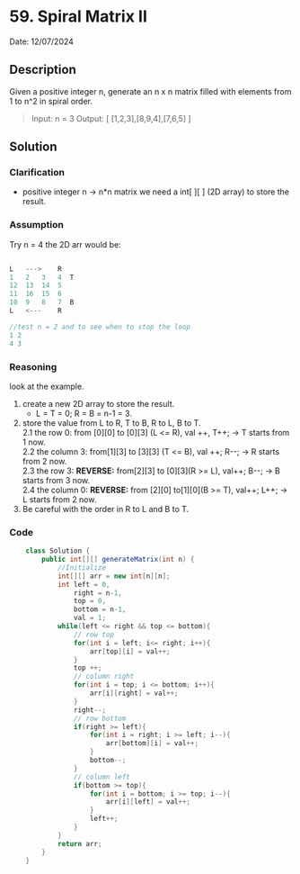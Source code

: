 # 59. Spiral Matrix II

Date: 12/07/2024

## Description

Given a positive integer n, generate an n x n matrix filled with elements from 1 to n^2 in spiral order.

> Input: n = 3
> Output: [ [1,2,3],[8,9,4],[7,6,5] ]

## Solution

### Clarification

- positive integer n -> n\*n matrix
  we need a int[ ][ ] (2D array) to store the result.

### Assumption

Try n = 4
the 2D arr would be:

```java

L   --->    R
1   2   3   4  T
12  13  14  5
11  16  15  6
10  9   8   7  B
L   <---    R

//test n = 2 and to see when to stop the loop
1 2
4 3
```

### Reasoning

look at the example.

1. create a new 2D array to store the result.
   - L = T = 0; R = B = n-1 = 3.
2. store the value from L to R, T to B, R to L, B to T.  
   2.1 the row 0: from [0][0] to [0][3] (L <= R), val ++, T++; -> T starts from 1 now.  
   2.2 the column 3: from[1][3] to [3][3] (T <= B), val ++; R--; -> R starts from 2 now.  
   2.3 the row 3: **REVERSE:** from[2][3] to [0][3](R >= L), val++; B--; -> B starts from 3 now.  
   2.4 the column 0: **REVERSE:** from [2][0] to[1][0](B >= T), val++; L++; -> L starts from 2 now.
3. Be careful with the order in R to L and B to T.

### Code

```java
    class Solution {
        public int[][] generateMatrix(int n) {
            //Initialize
            int[][] arr = new int[n][n];
            int left = 0,
                right = n-1,
                top = 0,
                bottom = n-1,
                val = 1;
            while(left <= right && top <= bottom){
                // row top
                for(int i = left; i<= right; i++){
                    arr[top][i] = val++;
                }
                top ++;
                // column right
                for(int i = top; i <= bottom; i++){
                    arr[i][right] = val++;
                }
                right--;
                // row bottom
                if(right >= left){
                    for(int i = right; i >= left; i--){
                        arr[bottom][i] = val++;
                    }
                    bottom--;
                }
                // column left
                if(bottom >= top){
                    for(int i = bottom; i >= top; i--){
                        arr[i][left] = val++;
                    }
                    left++;
                }
            }
            return arr;
        }
    }
```
